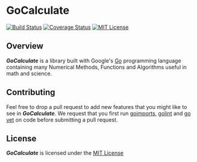 # GoCalculate

[![Build Status](https://travis-ci.org/NumberXNumbers/GoCalculate.svg?branch=master)](https://travis-ci.org/NumberXNumbers/GoCalculate)
[![Coverage Status](https://coveralls.io/repos/github/NumberXNumbers/GoCalculate/badge.svg?branch=master)](https://coveralls.io/github/NumberXNumbers/GoCalculate?branch=master)
[![MIT License](https://img.shields.io/badge/License-MIT-blue.svg)](https://raw.githubusercontent.com/NumberXNumbers/GoCalculate/master/LICENSE)

## Overview

**_GoCalculate_** is a library built with Google's [Go](https://golang.org/) programming language containing many Numerical Methods, Functions and Algorithms useful in math and science.

## Contributing

Feel free to drop a pull request to add new features that you might like to see in **_GoCalculate_**. We request that you first run [goimports](https://godoc.org/golang.org/x/tools/cmd/goimports), [golint](https://github.com/golang/lint) and [go vet](https://golang.org/cmd/vet/) on code before submitting a pull request.

## License

**_GoCalculate_** is licensed under the [MIT License](https://opensource.org/licenses/MIT)
